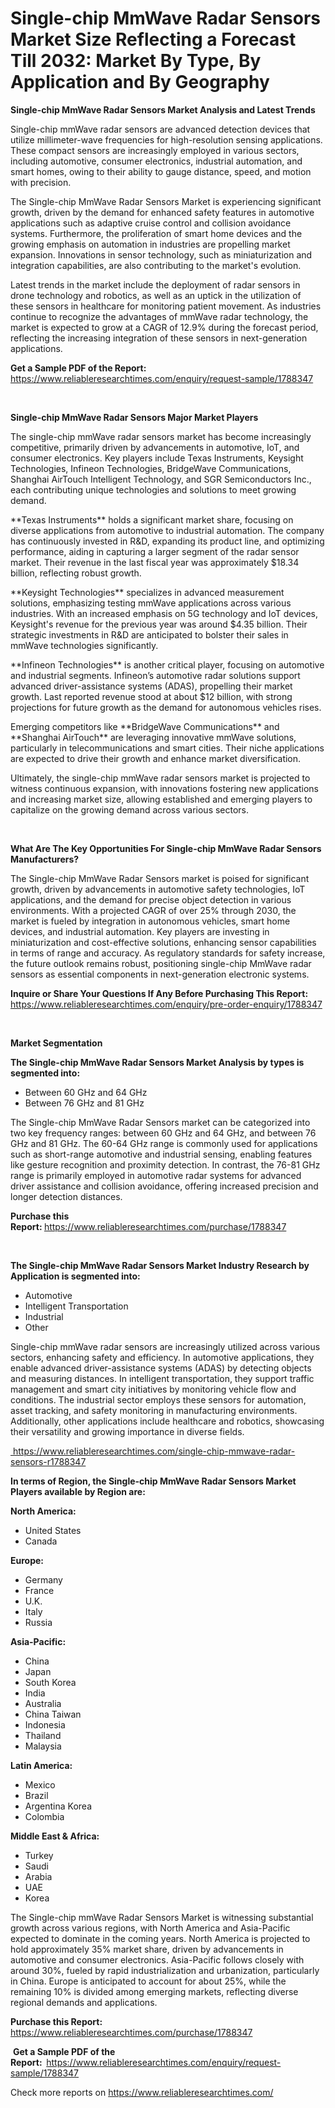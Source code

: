 <p><h1>Single-chip MmWave Radar Sensors Market Size Reflecting a Forecast Till 2032: Market By Type, By Application and By Geography</h1></p><p><strong>Single-chip MmWave Radar Sensors Market Analysis and Latest Trends</strong></p>
<p><p>Single-chip mmWave radar sensors are advanced detection devices that utilize millimeter-wave frequencies for high-resolution sensing applications. These compact sensors are increasingly employed in various sectors, including automotive, consumer electronics, industrial automation, and smart homes, owing to their ability to gauge distance, speed, and motion with precision.</p><p>The Single-chip MmWave Radar Sensors Market is experiencing significant growth, driven by the demand for enhanced safety features in automotive applications such as adaptive cruise control and collision avoidance systems. Furthermore, the proliferation of smart home devices and the growing emphasis on automation in industries are propelling market expansion. Innovations in sensor technology, such as miniaturization and integration capabilities, are also contributing to the market's evolution.</p><p>Latest trends in the market include the deployment of radar sensors in drone technology and robotics, as well as an uptick in the utilization of these sensors in healthcare for monitoring patient movement. As industries continue to recognize the advantages of mmWave radar technology, the market is expected to grow at a CAGR of 12.9% during the forecast period, reflecting the increasing integration of these sensors in next-generation applications.</p></p>
<p><strong>Get a Sample PDF of the Report:&nbsp;</strong> <a href="https://www.reliableresearchtimes.com/enquiry/request-sample/1788347?utm_campaign=2277&utm_medium=2&utm_source=Github&utm_content=ia&utm_term=13022025&utm_id=single-chip-mmwave-radar-sensors">https://www.reliableresearchtimes.com/enquiry/request-sample/1788347</a></p>
<p>&nbsp;</p>
<p><strong>Single-chip MmWave Radar Sensors Major Market Players</strong></p>
<p><p>The single-chip mmWave radar sensors market has become increasingly competitive, primarily driven by advancements in automotive, IoT, and consumer electronics. Key players include Texas Instruments, Keysight Technologies, Infineon Technologies, BridgeWave Communications, Shanghai AirTouch Intelligent Technology, and SGR Semiconductors Inc., each contributing unique technologies and solutions to meet growing demand.</p><p>**Texas Instruments** holds a significant market share, focusing on diverse applications from automotive to industrial automation. The company has continuously invested in R&D, expanding its product line, and optimizing performance, aiding in capturing a larger segment of the radar sensor market. Their revenue in the last fiscal year was approximately $18.34 billion, reflecting robust growth.</p><p>**Keysight Technologies** specializes in advanced measurement solutions, emphasizing testing mmWave applications across various industries. With an increased emphasis on 5G technology and IoT devices, Keysight's revenue for the previous year was around $4.35 billion. Their strategic investments in R&D are anticipated to bolster their sales in mmWave technologies significantly.</p><p>**Infineon Technologies** is another critical player, focusing on automotive and industrial segments. Infineon’s automotive radar solutions support advanced driver-assistance systems (ADAS), propelling their market growth. Last reported revenue stood at about $12 billion, with strong projections for future growth as the demand for autonomous vehicles rises.</p><p>Emerging competitors like **BridgeWave Communications** and **Shanghai AirTouch** are leveraging innovative mmWave solutions, particularly in telecommunications and smart cities. Their niche applications are expected to drive their growth and enhance market diversification.</p><p>Ultimately, the single-chip mmWave radar sensors market is projected to witness continuous expansion, with innovations fostering new applications and increasing market size, allowing established and emerging players to capitalize on the growing demand across various sectors.</p></p>
<p>&nbsp;</p>
<p><strong>What Are The Key Opportunities For Single-chip MmWave Radar Sensors Manufacturers?</strong></p>
<p><p>The Single-chip MmWave Radar Sensors market is poised for significant growth, driven by advancements in automotive safety technologies, IoT applications, and the demand for precise object detection in various environments. With a projected CAGR of over 25% through 2030, the market is fueled by integration in autonomous vehicles, smart home devices, and industrial automation. Key players are investing in miniaturization and cost-effective solutions, enhancing sensor capabilities in terms of range and accuracy. As regulatory standards for safety increase, the future outlook remains robust, positioning single-chip MmWave radar sensors as essential components in next-generation electronic systems.</p></p>
<p><strong>Inquire or Share Your Questions If Any Before Purchasing This Report:</strong> <a href="https://www.reliableresearchtimes.com/enquiry/pre-order-enquiry/1788347?utm_campaign=2277&utm_medium=2&utm_source=Github&utm_content=ia&utm_term=13022025&utm_id=single-chip-mmwave-radar-sensors">https://www.reliableresearchtimes.com/enquiry/pre-order-enquiry/1788347</a></p>
<p>&nbsp;</p>
<p><strong>Market Segmentation</strong></p>
<p><strong>The Single-chip MmWave Radar Sensors Market Analysis by types is segmented into:</strong></p>
<p><ul><li>Between 60 GHz and 64 GHz</li><li>Between 76 GHz and 81 GHz</li></ul></p>
<p><p>The Single-chip MmWave Radar Sensors market can be categorized into two key frequency ranges: between 60 GHz and 64 GHz, and between 76 GHz and 81 GHz. The 60-64 GHz range is commonly used for applications such as short-range automotive and industrial sensing, enabling features like gesture recognition and proximity detection. In contrast, the 76-81 GHz range is primarily employed in automotive radar systems for advanced driver assistance and collision avoidance, offering increased precision and longer detection distances.</p></p>
<p><strong>Purchase this Report:&nbsp;</strong><a href="https://www.reliableresearchtimes.com/purchase/1788347?utm_campaign=2277&utm_medium=2&utm_source=Github&utm_content=ia&utm_term=13022025&utm_id=single-chip-mmwave-radar-sensors">https://www.reliableresearchtimes.com/purchase/1788347</a></p>
<p>&nbsp;</p>
<p><strong>The Single-chip MmWave Radar Sensors Market Industry Research by Application is segmented into:</strong></p>
<p><ul><li>Automotive</li><li>Intelligent Transportation</li><li>Industrial</li><li>Other</li></ul></p>
<p><p>Single-chip mmWave radar sensors are increasingly utilized across various sectors, enhancing safety and efficiency. In automotive applications, they enable advanced driver-assistance systems (ADAS) by detecting objects and measuring distances. In intelligent transportation, they support traffic management and smart city initiatives by monitoring vehicle flow and conditions. The industrial sector employs these sensors for automation, asset tracking, and safety monitoring in manufacturing environments. Additionally, other applications include healthcare and robotics, showcasing their versatility and growing importance in diverse fields.</p></p>
<p><a href="https://www.reliableresearchtimes.com/single-chip-mmwave-radar-sensors-r1788347?utm_campaign=2277&utm_medium=2&utm_source=Github&utm_content=ia&utm_term=13022025&utm_id=single-chip-mmwave-radar-sensors">&nbsp;https://www.reliableresearchtimes.com/single-chip-mmwave-radar-sensors-r1788347</a></p>
<p><strong>In terms of Region, the Single-chip MmWave Radar Sensors Market Players available by Region are:</strong></p>
<p>
    <p> <strong> North America: </strong>
        <ul>
            <li>United States</li>
            <li>Canada</li>
        </ul>
        </p> 
    <p> <strong> Europe: </strong>
        <ul>
            <li>Germany</li>
            <li>France</li>
            <li>U.K.</li>
            <li>Italy</li>
            <li>Russia</li>
        </ul>
        </p> 
    <p> <strong> Asia-Pacific: </strong>
        <ul>
            <li>China</li>
            <li>Japan</li>
            <li>South Korea</li>
            <li>India</li>
            <li>Australia</li>
            <li>China Taiwan</li>
            <li>Indonesia</li>
            <li>Thailand</li>
            <li>Malaysia</li>
        </ul>
        </p> 
    <p> <strong> Latin America: </strong>
        <ul>
            <li>Mexico</li>
            <li>Brazil</li>
            <li>Argentina Korea</li>
            <li>Colombia</li>
        </ul>
        </p> 
    <p> <strong> Middle East & Africa: </strong>
        <ul>
            <li>Turkey</li>
            <li>Saudi</li>
            <li>Arabia</li>
            <li>UAE</li>
            <li>Korea</li>
        </ul>
    </p>
    </p>
<p><p>The Single-chip mmWave Radar Sensors Market is witnessing substantial growth across various regions, with North America and Asia-Pacific expected to dominate in the coming years. North America is projected to hold approximately 35% market share, driven by advancements in automotive and consumer electronics. Asia-Pacific follows closely with around 30%, fueled by rapid industrialization and urbanization, particularly in China. Europe is anticipated to account for about 25%, while the remaining 10% is divided among emerging markets, reflecting diverse regional demands and applications.</p></p>
<p><strong>Purchase this Report: </strong><a href="https://www.reliableresearchtimes.com/purchase/1788347?utm_campaign=2277&utm_medium=2&utm_source=Github&utm_content=ia&utm_term=13022025&utm_id=single-chip-mmwave-radar-sensors">https://www.reliableresearchtimes.com/purchase/1788347</a></p>
<p>&nbsp;<strong>Get a Sample PDF of the Report:&nbsp;&nbsp;</strong><a href="https://www.reliableresearchtimes.com/enquiry/request-sample/1788347?utm_campaign=2277&utm_medium=2&utm_source=Github&utm_content=ia&utm_term=13022025&utm_id=single-chip-mmwave-radar-sensors">https://www.reliableresearchtimes.com/enquiry/request-sample/1788347</a></p>
<p><strong></strong></p>
<p>Check more reports on <a href="https://www.reliableresearchtimes.com/?utm_campaign=2277&utm_medium=2&utm_source=Github&utm_content=ia&utm_term=13022025&utm_id=single-chip-mmwave-radar-sensors">https://www.reliableresearchtimes.com/</a></p>